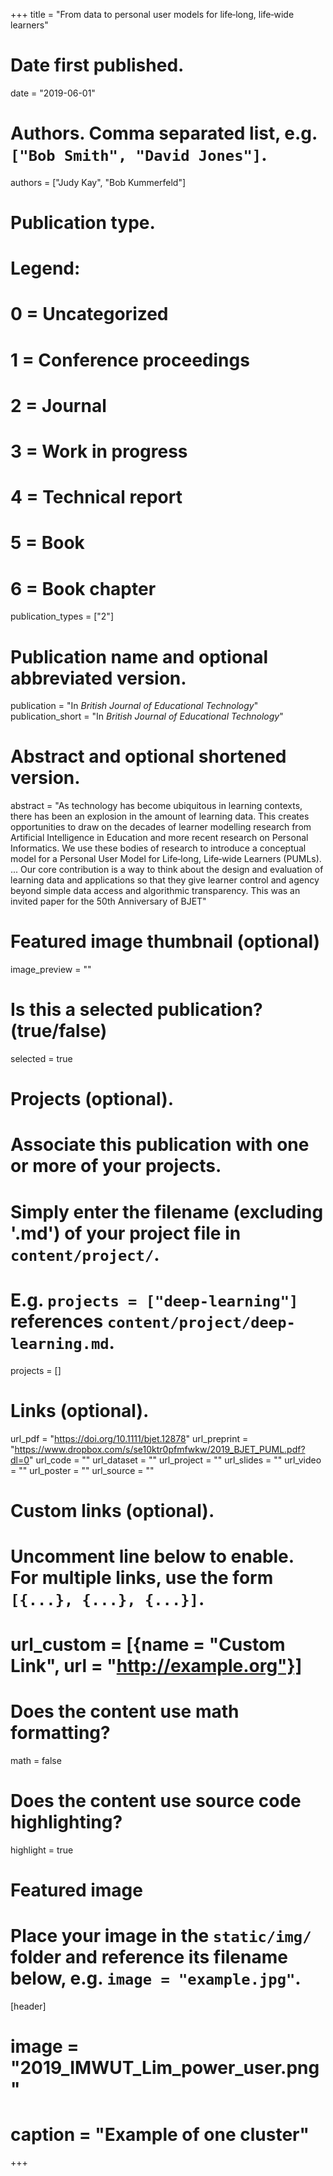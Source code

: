 +++
title = "From data to personal user models for life‐long, life‐wide learners"

# Date first published.
date = "2019-06-01"

# Authors. Comma separated list, e.g. `["Bob Smith", "David Jones"]`.
authors = ["Judy Kay", "Bob Kummerfeld"]

# Publication type.
# Legend:
# 0 = Uncategorized
# 1 = Conference proceedings
# 2 = Journal
# 3 = Work in progress
# 4 = Technical report
# 5 = Book
# 6 = Book chapter
publication_types = ["2"]

# Publication name and optional abbreviated version.
publication = "In *British Journal of Educational Technology*"
publication_short = "In *British Journal of Educational Technology*"

# Abstract and optional shortened version.
abstract = "As technology has become ubiquitous in learning contexts, there has been an explosion in the amount of learning data. This creates opportunities to draw on the decades of learner modelling research from Artificial Intelligence in Education and more recent research on Personal Informatics. We use these bodies of research to introduce a conceptual model for a Personal User Model for Life‐long, Life‐wide Learners (PUMLs). ... Our core contribution is a way to think about the design and evaluation of learning data and applications so that they give learner control and agency beyond simple data access and algorithmic transparency. This was an invited paper for the 50th Anniversary of BJET"

# Featured image thumbnail (optional)
image_preview = ""

# Is this a selected publication? (true/false)
selected = true

# Projects (optional).
#   Associate this publication with one or more of your projects.
#   Simply enter the filename (excluding '.md') of your project file in `content/project/`.
#   E.g. `projects = ["deep-learning"]` references `content/project/deep-learning.md`.
projects = []

# Links (optional).
url_pdf = "https://doi.org/10.1111/bjet.12878"
url_preprint = "https://www.dropbox.com/s/se10ktr0pfmfwkw/2019_BJET_PUML.pdf?dl=0"
url_code = ""
url_dataset = ""
url_project = ""
url_slides = ""
url_video = ""
url_poster = ""
url_source = ""

# Custom links (optional).
#   Uncomment line below to enable. For multiple links, use the form `[{...}, {...}, {...}]`.
# url_custom = [{name = "Custom Link", url = "http://example.org"}]

# Does the content use math formatting?
math = false

# Does the content use source code highlighting?
highlight = true

# Featured image
# Place your image in the `static/img/` folder and reference its filename below, e.g. `image = "example.jpg"`.
[header]
# image = "2019_IMWUT_Lim_power_user.png"
# caption = "Example of one cluster"

+++

